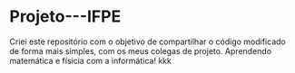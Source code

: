 # Projeto---IFPE
Criei este repositório com o objetivo de compartilhar o código modificado de forma mais simples, com os meus colegas de projeto. Aprendendo matemática e físicia com a informática!
kkk
